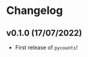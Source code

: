 # Changelog

<!--next-version-placeholder-->

## v0.1.0 (17/07/2022)

- First release of `pycounts`!
